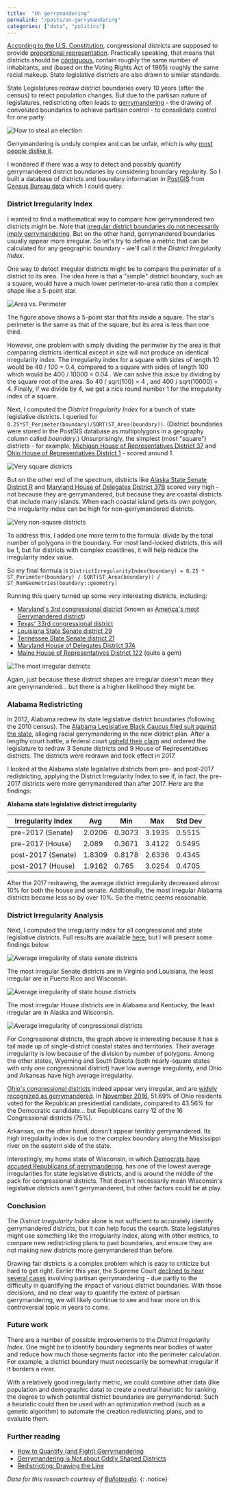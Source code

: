 ```yaml
---
title:  "On gerrymandering"
permalink: "/posts/on-gerrymandering"
categories: ["data", "politics"]
---
```


[According to the U.S. Constitution](https://history.house.gov/Institution/Origins-Development/Proportional-Representation/), congressional districts are supposed to provide [proportional representation](https://en.wikipedia.org/wiki/Proportional_representation). Practically speaking, that means that districts should be [contiguous](https://en.wikipedia.org/wiki/Geographic_contiguity), contain roughly the same number of inhabitants, and (based on the Voting Rights Act of 1965) roughly the same racial makeup. State legislative districts are also drawn to similar standards.

State Legislatures redraw district boundaries every 10 years (after the census) to relect population changes. But due to the partisan nature of legislatures, redistricting often leads to [gerrymandering](https://ballotpedia.org/Gerrymandering) - the drawing of convoluted boundaries to achieve partisan control - to consolidate control for one party.

![How to steal an election](../assets/images/projects/gerrymandering-steal.png)

Gerrymandering is unduly complex and can be unfair, which is why [most people dislike it](https://www.fairvote.org/new_poll_everybody_hates_gerrymandering).

I wondered if there was a way to detect and possibly quantify gerrymandered district boundaries by considering boundary regularity. So I built a database of districts and boundary information in [PostGIS](https://postgis.net/) from [Census Bureau data](https://www.census.gov/geo/maps-data/data/cbf/cbf_sld.html) which I could query.

### District Irregularity Index
I wanted to find a mathematical way to compare how gerrymandered two districts might be. Note that [irregular district boundaries do not necessarily imply gerrymandering](https://sites.duke.edu/quantifyinggerrymandering/2018/01/30/gerrymandering-is-not-about-oddly-shaped-districts/). But on the other hand, gerrymandered boundaries usually appear more irregular. So let's try to define a metric that can be calculated for any geographic boundary - we'll call it the *District Irregularity Index*.

One way to detect irregular districts might be to compare the perimeter of a district to its area. The idea here is that a "simple" district boundary, such as a square, would have a much lower perimeter-to-area ratio than a complex shape like a 5-point star.

![Area vs. Perimeter](../assets/images/projects/gerrymandering-shape.png)

The figure above shows a 5-point star that fits inside a square. The star's perimeter is the same as that of the square, but its area is less than one third.

However, one problem with simply dividing the perimeter by the area is that comparing districts identical except in size will not produce an identical irregularity index. The irregularity index for a square with sides of length 10 would be 40 / 100 = 0.4, compared to a square with sides of length 100 which would be 400 / 10000 = 0.04 ﻿. We can solve this issue by dividing by the square root of the area. So 40 / sqrt(100) = 4 ﻿, and 400 / sqrt(10000) = 4﻿. Finally, if we divide by 4, we get a nice round number 1 for the irregularity index of a square.

Next, I computed the *District Irregularity Index* for a bunch of state legislative districts. I queried for `0.25*ST_Perimeter(boundary)/SQRT(ST_Area(boundary))`. (District boundaries were stored in the PostGIS database as multipolygons in a geography column called *boundary*.) Unsurprisingly, the simplest (most "square") districts - for example, [Michigan House of Representatives District 37](https://housedems.com/greig/district) and [Ohio House of Representatives District 1](http://www.ohiohouse.gov/members/district-map) - scored around 1.

![Very square districts](../assets/images/projects/gerrymandering-square.png)

But on the other end of the spectrum, districts like [Alaska State Senate District R](https://www2.census.gov/geo/maps/dc10map/SLD_RefMap/upper/st02_ak/sldu0200r/DC10SLDU0200R_000.pdf) and [Maryland House of Delegates District 37B](https://ballotpedia.org/Maryland_House_of_Delegates_District_37B) scored very high - not because they are gerrymandered, but because they are coastal districts that include many islands. When each coastal island gets its own polygon, the irregularity index can be high for non-gerrymandered districts.

![Very non-square districts](../assets/images/projects/gerrymandering-nonsquare.png)

To address this, I added one more term to the formula: divide by the total number of polygons in the boundary. For most land-locked districts, this will be 1, but for districts with complex coastlines, it will help reduce the irregularity index value.

So my final formula is
`DistrictIrregularityIndex(boundary) = 0.25 * ST_Perimeter(boundary) / SQRT(ST_Area(boundary)) / ST_NumGeometries(boundary::geometry)`

Running this query turned up some very interesting districts, including:
* [Maryland's 3rd congressional district](https://en.wikipedia.org/wiki/Maryland%27s_3rd_congressional_district) (known as [America's most Gerrymandered district](https://newrepublic.com/article/109938/marylands-3rd-district-americas-most-gerrymandered-congressional-district))
* [Texas' 33rd congressional district](https://en.wikipedia.org/wiki/Texas%27s_33rd_congressional_district)
* [Louisiana State Senate district 29](http://senate.la.gov/senators/CurrentMaps/29.pdf)
* [Tennessee State Senate district 21](https://ballotpedia.org/Tennessee_State_Senate_District_21)
* [Maryland House of Delegates District 37A](https://ballotpedia.org/Maryland_House_of_Delegates_District_37A)
* [Maine House of Representatives District 122](https://www.maine.gov/sos/cec/elec/apport/statewidehouse.pdf) (quite a gem)

![The most irregular districts](../assets/images/projects/gerrymandering-districts.png)

Again, just because these district shapes are irregular doesn't mean they are gerrymandered... but there is a higher likelihood they might be.

### Alabama Redistricting
In 2012, Alabama redrew its state legislative district boundaries (following the 2010 census). The [Alabama Legislative Black Caucus filed suit against the state](https://ballotpedia.org/Redistricting_in_Alabama#Alabama_Legislative_Black_Caucus_v._Alabama), alleging racial gerrymandering in the new district plan. After a lengthy court battle, a federal court [upheld their claim](https://www.al.com/news/birmingham/index.ssf/2017/01/federal_judges_rule_alabama_mu.html) and ordered the legislature to redraw 3 Senate districts and 9 House of Representatives districts. The districts were redrawn and took effect in 2017.

I looked at the Alabama state legislative districts from pre- and post-2017 redistricting, applying the District Irregularity Index to see if, in fact, the pre-2017 districts were more gerrymandered than after 2017. Here are the findings:

**Alabama state legislative district irregularity**

| Irregularity Index | Avg    | Min    | Max    | Std Dev |
| -----------------  | ------ | ------ | ------ | ------- |
| pre-2017 (Senate)  | 2.0206 | 0.3073 | 3.1935 | 0.5515  |
| pre-2017 (House)   | 2.089  | 0.3671 | 3.4122 | 0.5495  |
| post-2017 (Senate) | 1.8309 | 0.8178 | 2.6336 | 0.4345  |
| post-2017 (House)  | 1.9162 | 0.765  | 3.0254 | 0.4705  |

After the 2017 redrawing, the average district irregularity decreased almost 10% for both the house and senate. Additionally, the most irregular Alabama districts became less so by over 10%. So the metric seems reasonable.

### District Irregularity Analysis
Next, I computed the irregularity index for all congressional and state legislative districts. Full results are available [here](https://docs.google.com/spreadsheets/d/14tIcQGdyLsr6fcOQWpCrNBz7hSF3ZRtTtiUwEnb-_jg/edit?usp=sharing), but I will present some findings below.

![Average irregularity of state senate districts](../assets/images/projects/gerrymandering-avg-irregularity-state-senate.png)

The most irregular Senate districts are in Virginia and Louisiana, the least irregular are in Puerto Rico and Wisconsin.

![Average irregularity of state house districts](../assets/images/projects/gerrymandering-avg-irregularity-state-house.png)

The most irregular House districts are in Alabama and Kentucky, the least irregular are in Alaska and Wisconsin.

![Average irregularity of congressional districts](../assets/images/projects/gerrymandering-avg-irregularity-cong.png)

For Congressional districts, the graph above is interesting because it has a tail made up of single-district coastal states and territories. Their average irregularity is low because of the division by number of polygons. Among the other states, Wyoming and South Dakota (both nearly-square states with only one congressional district) have low average irregularity, and Ohio and Arkansas have high average irregularity.

[Ohio's congressional districts](https://en.wikipedia.org/wiki/Ohio%27s_congressional_districts) indeed appear very irregular, and are [widely recognized as gerrymandered](https://www.aclu.org/blog/voting-rights/gerrymandering/why-ohios-congressional-map-unconstitutional). In [November 2016](https://en.wikipedia.org/wiki/2016_United_States_presidential_election_in_Ohio#Results_3), 51.69% of Ohio residents voted for the Republican presidential candidate, compared to 43.56% for the Democratic candidate... but Republicans carry 12 of the 16 Congressional districts (75%).

Arkansas, on the other hand, doesn't appear terribly gerrymandered. Its high irregularity index is due to the complex boundary along the Mississippi river on the eastern side of the state.

Interestingly, my home state of Wisconsin, in which [Democrats have accused Republicans of gerrymandering](https://www.jsonline.com/story/news/politics/elections/2018/09/14/democrats-revive-redistricting-lawsuit-block-election-maps-2020/1301898002/), has one of the lowest average irregularities for state legislative districts, and is around the middle of the pack for congressional districts. That doesn't necessarily mean Wisconsin's legislative districts aren't gerrymandered, but other factors could be at play.

### Conclusion
The *District Irregularity Index* alone is not sufficient to accurately identify gerrymandered districts, but it can help focus the search. State legislatures might use something like the irregularity index, along with other metrics, to compare new redistricting plans to past boundaries, and ensure they are not making new districts more gerrymandered than before.

Drawing fair districts is a complex problem which is easy to criticize but hard to get right. Earlier this year, the Supreme Court [declined to hear several cases](https://www.cnn.com/2018/06/18/politics/supreme-court-gerrymandering-decision/index.html) involving partisan gerrymandering - due partly to the difficulty in quantifying the impact of various district boundaries. With those decisions, and no clear way to quantify the extent of partisan gerrymandering, we will likely continue to see and hear more on this controversial topic in years to come.

### Future work
There are a number of possible improvements to the *District Irregularity Index*. One might be to identify boundary segments near bodies of water and reduce how much those segments factor into the perimeter calculation. For example, a district boundary must necessarily be somewhat irregular if it borders a river.

With a relatively good irregularity metric, we could combine other data (like population and demographic data) to create a neutral heuristic for ranking the degree to which potential district boundaries are gerrymandered. Such a heuristic could then be used with an optimization method (such as a genetic algorithm) to automate the creation redistricting plans, and to evaluate them.

### Further reading
* [How to Quantify (and Fight) Gerrymandering](https://www.quantamagazine.org/the-mathematics-behind-gerrymandering-20170404/)
* [Gerrymandering is Not about Oddly Shaped Districts](https://sites.duke.edu/quantifyinggerrymandering/2018/01/30/gerrymandering-is-not-about-oddly-shaped-districts/)
* [Redistricting: Drawing the Line](https://arxiv.org/pdf/1704.03360.pdf)

*Data for this research courtesy of [Ballotpedia](https://ballotpedia.org/).*
{: .notice}
